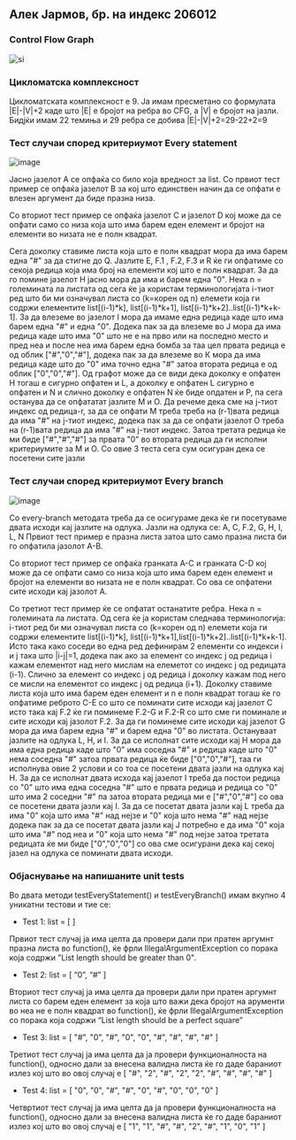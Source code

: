 ## Алек Јармов, бр. на индекс 206012

###  Control Flow Graph

![si](https://user-images.githubusercontent.com/6871971/170355569-1e60b811-b24d-45f1-93d6-d4a8fa59184b.png)

### Цикломатска комплексност

Цикломатската комплексност е 9. Ја имам пресметано со формулата |E|-|V|+2
каде што |Е| е бројот на ребра во CFG, а |V| e бројот на јазли. Бидјќи имам 22 темиња и 29 ребра се добива
|E|-|V|+2=29-22+2=9

### Тест случаи според критериумот Every statement 

![image](https://user-images.githubusercontent.com/6871971/170370665-66d724cf-c95b-4037-bf99-e2cdfcf0fef1.png)

Јасно јазелот А се опфаќа со било која вредност за list.
Со првиот тест пример се опфаќа јазелот B за кој што единствен начин да се опфати е влезен аргумент да биде празна низа.

Со вториот тест пример се опфаќа јазелот C и јазелот D кој може да се опфати само со низа која што има барем еден елемент и бројот на елементи во низата не е полн квадрат.

Сега доколку ставиме листа која што е полн квадрат мора да има барем една "#" за да стигне до Q. 
Јазлите Е, F.1 , F.2, F.3 и R ќе ги опфатиме со секоја редица која има број на елементи кој што е полн квадрат. 
За да го помине јазелот H јасно мора да има и барем една "0". Нека n = големината ла листата од сега ќе ја користам терминологијата i-тиот ред што би ми означувал листа со (k=корен од n) елемети која ги содржи елементите list[(i-1)*k], list[(i-1)*k+1], list[(i-1)*k+2]..list[(i-1)*k+k-1]. За да влеземе во јазелот I мора да имаме една редица каде што има барем една "#" и една "0". Додека пак за да влеземе во Ј мора да има редица каде што има "0" што не е на прво или на последно место и пред неа и после неа има барем една бомба за таа цел првата редица е од облик ["#","0","#"], додека пак за да влеземе во К мора да има редица каде што до "0" има точно една "#" затоа втората редица е од облик ["0","0","#"]. Од графот може да се види дека доколку е опфатен H тогаш е сигурно опфатен и L, a доколку е опфатен L сигурно е опфатен и N и слично доколку е опфатен N ќе биде опдатен и P, па сега останува да се опфататат јазлите М и О. Да речеме дека сме на j-тиот индекс од редица-r, за да се опфати М треба треба на (r-1)вата редица да има "#" на ј-тиот индекс, додека пак за да се опфати јазелот О треба на (r-1)вата редица да има "#" на ј-тиот индекс. Затоа третата редица ќе ми биде ["#","#","#"] за првата "0" во втората редица да ги исполни критериумите за М и О. Со овие 3 теста сега сум осигуран дека се посетени сите јазли

### Тест случаи според критериумот Every branch
![image](https://user-images.githubusercontent.com/6871971/170381075-741e07ff-661b-461d-8062-8c92c615a7ff.png)

Со every-branch методата треба да се осигураме дека ќе ги посетуваме двата исходи кај јазлите на одлука. Јазли на одлука се: А, C, F.2, G, H, I, L, N 
Првиот тест пример е празна листа затоа што само празна листа би го опфатила јазолот A-B.

Со вториот тест пример се опфаќа гранката A-C и гранката C-D кој може да се опфати само со низа која што има барем еден елемент и бројот на елементи во низата не е полн квадрат. Со ова се опфатени сите исходи кај јазолот А.

Со третиот тест пример ќе се опфатат останатите ребра. 
Нека n = големината ла листата. Од сега ќе ја користам следнава терминологија: i-тиот ред би ми означувал листа со (k=корен од n) елемети која ги содржи елементите list[(i-1)*k], list[(i-1)*k+1],list[(i-1)*k+2]..list[(i-1)*k+k-1]. Исто така како соседи во една ред дефинирам 2 елементи со индекси i и j така што |i-j|=1, додека пак ако за елемент со индекс ј од редица i кажам елементот над него мислам на елеметот со индекс ј од редицата (i-1). Слично за елемент со индекс ј од редица i доколку кажам под него се мисли на елементот со индекс ј од редица (i+1).
Доколку ставиме листа која што има барем еден елемент и n e полн квадрат тогаш ќе го опфатиме реброто C-E со што се поминати сите исходи кај јазелот C исто така кај F.2 ќе ги поминеме F.2-G и F.2-R со што сме ги поминале и сите исходи кај јазолот F.2. За да ги поминеме сите исходи кај јазелот G мора да има барем една "#" и барем една "0" во листата. Остануваат јазлите на одлука L, H, и I. За да се исполнат сите исходи кај H мора да има една редица каде што "0" има соседна "#" и редица каде што "0" нема соседна "#" затоа првата редица ќе биде ["0","0","#"], таа ги исполнува овие 2 услови и со тоа се посетени двата јазли на одлука кај H. За да се исполнат двата исхода кај јазелот I треба да постои редица со "0" што има една соседна "#" што е првата редица и редица со "0" што има 2 соседни "#" па затоа втората редица ми е ["#","0","#"] со ова се посетени двата јазли кај I. За да се посетат двата јазли кај L треба да има "0" која што има "#" над нејзе и "0" која што нема "#" над нејзе додека пак за да се посетат двата јазли кај Ј потребно е да има "0" која што има "#" под неа и "0" која што нема "#" под нејзе затоа третата редицата ќе ми биде ["0","0","0"] со ова сме осигурани дека кај секој јазел на одлука се поминати двата исходи.

 

### Објаснување на напишаните unit tests

Во двата методи testEveryStatement() и testEveryBranch() имам вкупно 4 уникатни тестови и тие се:

* Test 1:
list = [ ]

Првиот тест случај ја има целта да провери дали при пратен аргумнт празна листа во function(),  ќе фрли IllegalArgumentException со порака која содржи "List length should be greater than 0".

* Test 2:
list = [ “0”, “#” ]

Вториот тест случај ја има целта да провери дали при пратен аргумнт листа со барем еден елемент за која што важи дека бројот на арументи во неа не е полн квадрат во function(),  ќе фрли IllegalArgumentException со порака која содржи “List length should be a perfect square”

* Test 3:
list = [ "#", "0", "#", "0", "0", "#", "#", "#", "#" ]

Третиот тест случај ја има целта да ја провери функционалноста на function(), односно дали за внесена валидна листа ќе го даде бараниот излез кој што во овој случај е [ "#", "2", "#", "2", "2", "#", "#", "#", "#" ] 

* Test 4:
list = [ "0", "0", "#", "#", "0", "#", "0", "0", "0" ]

Четвртиот тест случај ја има целта да ја провери функционалноста на function(), односно дали за внесена валидна листа ќе го даде бараниот излез кој што во овој случај е [ "1", "1", "#", "#", "2", "#", "1", "0", "1" ]  


